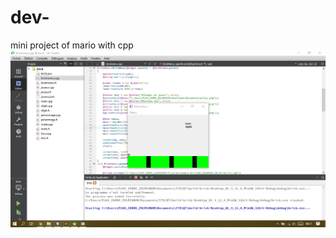 # dev-
mini project of mario with cpp
![](https://github.com/zulmianah/dev-/blob/master/qt/brick/screenshot/game.PNG)

